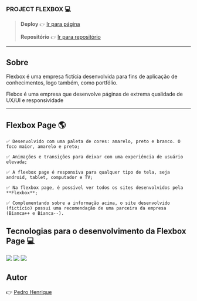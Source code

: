 ### PROJECT FLEXBOX 💻
> **Deploy** `👉` [Ir para página](testing.com)
> 
> **Repositório** `👉` [Ir para repositório](https://github.com/eupedrobarbosa03/flexbox-page/)

---

## Sobre 
Flexbox é uma empresa fictícia desenvolvida para fins de aplicação de conhecimentos, logo também, como portfólio.

Flebox é uma empresa que desenvolve páginas de extrema qualidade de UX/UI e responsividade

--- 

## Flexbox Page 🌎

`✅ Desenvolvido com uma paleta de cores: amarelo, preto e branco. O foco maior, amarelo e preto;`

`✅ Animações e transições para deixar com uma experiência de usuário elevada;`

`✅ A flexbox page é responsiva para qualquer tipo de tela, seja android, tablet, computador e TV;`

`✅ Na flexbox page, é possível ver todos os sites desenvolvidos pela **Flexbox**;`

`✅ Complementando sobre a informação acima, o site desenvolvido (fictício) possui uma recomendação de uma parceira da empresa (Bianca++ e Bianca--).`


## Tecnologias para o desenvolvimento da Flexbox Page 💻
<div align="left">
  <img src="https://img.shields.io/badge/HTML5-E34F26?style=for-the-badge&logo=html5&logoColor=fff" />
  <img src="https://img.shields.io/badge/CSS3-1572B6?style=for-the-badge&logo=css3&logoColor=fff" />
  <img src="https://img.shields.io/badge/JavaScript-F7DF1E?style=for-the-badge&logo=javascript&logoColor=000" />
</div>

## Autor 
👉 [Pedro Henrique](https://github.com/eupedrobarbosa03)
